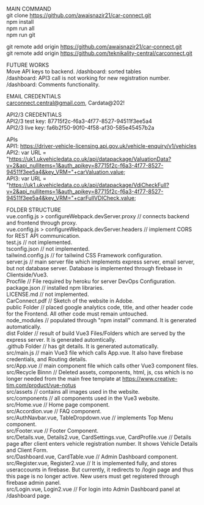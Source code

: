 MAIN COMMAND  
git clone https://github.com/awaisnazir21/car-connect.git  
npm install  
npm run all  
npm run git  
  
git remote add origin https://github.com/awaisnazir21/car-connect.git  
git remote add origin https://github.com/teknikality-central/carconnect.git  
  
FUTURE WORKS  
Move API keys to backend.
/dashboard: sorted tables  
/dashboard: API3 call is not working for new registration number.   
/dashboard: Comments functionality.    
  
EMAIL CREDENTIALS  
carconnect.central@gmail.com, Cardata@202!  
  
API2/3 CREDENTIALS  
API2/3 test key: 87715f2c-f6a3-4f77-8527-94511f3ee5a4  
API2/3 live key: fa6b2f50-90f0-4f58-af30-585e45457b2a  
  
APIs    
API1: https://driver-vehicle-licensing.api.gov.uk/vehicle-enquiry/v1/vehicles   
API2: var URL = "https://uk1.ukvehicledata.co.uk/api/datapackage/ValuationData?v=2&api_nullitems=1&auth_apikey=87715f2c-f6a3-4f77-8527-94511f3ee5a4&key_VRM="+carValuation.value;    
API3: var URL = "https://uk1.ukvehicledata.co.uk/api/datapackage/VdiCheckFull?v=2&api_nullitems=1&auth_apikey=87715f2c-f6a3-4f77-8527-94511f3ee5a4&key_VRM="+carFullVDICheck.value;    
  
FOLDER STRUCTURE  
vue.config.js > configureWebpack.devServer.proxy // connects backend and frontend through proxy.  
vue.config.js > configureWebpack.devServer.headers // implement CORS for REST API communication.  
test.js // not implemented.  
tsconfig.json // not implemented.  
tailwind.config.js // for tailwind CSS Framework configuration.  
server.js // main server file which implements express server, email server, but not database server. Database is implemented through firebase in Clientside/Vue3.  
Procfile // File required by heroku for server DevOps Configuration.  
package.json // installed npm libraries.  
LICENSE.md // not implemented.  
CarConnect.pdf // Sketch of the website in Adobe.  
public Folder // placed google analytics code, title, and other header code for the Frontend. All other code must remain untouched.  
node_modules // populated through "npm install" command. It is generated automatically.  
dist Folder // result of build Vue3 Files/Folders which are served by the express server. It is generated automtically.  
.github Folder // has git details. It is generated automatically.  
src/main.js // main Vue3 file which calls App.vue. It also have firebase credentials, and Routing details.  
src/App.vue // main component file which calls other Vue3 component files.  
src/Recycle Binnn // Deleted assets, components, html, js, css which is no longer needed from the main free template at https://www.creative-tim.com/product/vue-notus  
src/assets // contains all images used in the website.  
src/components // all components used in the Vue3 website.  
src/Home.vue // Home page component.  
src/Accordion.vue // FAQ component.  
src/AuthNavbar.vue, TableDropdown.vue // implements Top Menu component.  
src/Footer.vue // Footer Component.  
src/Details.vue, Details2.vue, CardSettings.vue, CardProfile.vue // Details page after client enters vehicle registration number. It shows Vehicle Details and Client Form.   
src/Dashboard.vue, CardTable.vue // Admin Dashboard component.  
src/Register.vue, Register2.vue // It is implemented fully, and stores useraccounts in firebase. But currently, it redirects to /login page and thus this page is no longer active. New users must get registered through firebase admin panel.  
src/Login.vue, Login2.vue // For login into Admin Dashboard panel at /dashboard page.  

